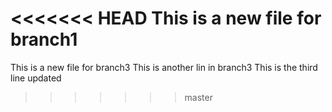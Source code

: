 <<<<<<< HEAD
This is a new file for branch1
=======
This is a new file for branch3
This is another lin in branch3
This is the third line updated
>>>>>>> master
